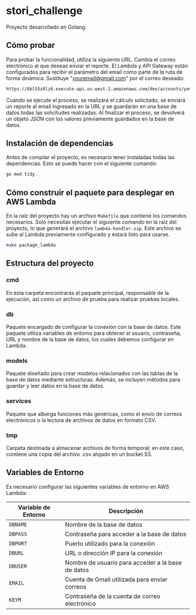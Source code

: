 # stori_challenge

Proyecto desarrollado en Golang.

## Cómo probar

Para probar la funcionalidad, utiliza la siguiente URL. Cambia el correo electrónico al que deseas enviar el reporte. El Lambda y API Gateway están configurados para recibir el parámetro del email como parte de la ruta de forma dinámica. Sustituye "youremail@gmail.com" por el correo deseado:

```bash
https://6bl55z8lz6.execute-api.us-west-2.amazonaws.com/dev/accounts/youremail@gmail.com
```

Cuando se ejecute el proceso, se realizará el cálculo solicitado, se enviará un reporte al email ingresado en la URL y se guardarán en una base de datos todas las solicitudes realizadas. Al finalizar el proceso, se devolverá un objeto JSON con los valores previamente guardados en la base de datos.

## Instalación de dependencias

Antes de compilar el proyecto, es necesario tener instaladas todas las dependencias. Esto se puede hacer con el siguiente comando:

```bash
go mod tidy
```

## Cómo construir el paquete para desplegar en AWS Lambda

En la raíz del proyecto hay un archivo `Makefile` que contiene los comandos necesarios. Solo necesitas ejecutar el siguiente comando en la raíz del proyecto, lo que generará el archivo `lambda-handler.zip`. Este archivo se sube al Lambda previamente configurado y estará listo para usarse.

```bash
make package_lambda
```

## Estructura del proyecto

### cmd 
En esta carpeta encontrarás el paquete principal, responsable de la ejecución, así como un archivo de prueba para realizar pruebas locales.

### db
Paquete encargado de configurar la conexión con la base de datos. Este paquete utiliza variables de entorno para obtener el usuario, contraseña, URL y nombre de la base de datos, los cuales debemos configurar en Lambda.

### models
Paquete diseñado para crear modelos relacionados con las tablas de la base de datos mediante estructuras. Además, se incluyen métodos para guardar y leer datos en la base de datos.

### services
Paquete que alberga funciones más genéricas, como el envío de correos electrónicos o la lectura de archivos de datos en formato CSV.

### tmp 
Carpeta destinada a almacenar archivos de forma temporal; en este caso, contiene una copia del archivo .csv alojado en un bucket S3.

## Variables de Entorno

Es necesario configurar las siguientes variables de entorno en AWS Lambda:

| Variable de Entorno | Descripción                                   |
|----------------------|-----------------------------------------------|
| `DBNAME`             | Nombre de la base de datos                    |
| `DBPASS`             | Contraseña para acceder a la base de datos    |
| `DBPORT`             | Puerto utilizado para la conexión             |
| `DBURL`              | URL o dirección IP para la conexión          |
| `DBUSER`             | Nombre de usuario para acceder a la base de datos |
| `EMAIL`              | Cuenta de Gmail utilizada para enviar correos  |
| `KEYM`               | Contraseña de la cuenta de correo electrónico  |
